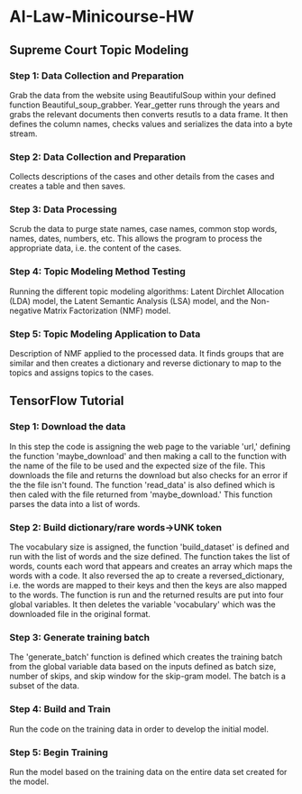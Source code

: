 # AI-Law-Minicourse-HW
## Supreme Court Topic Modeling
### Step 1: Data Collection and Preparation
Grab the data from the website using BeautifulSoup within your defined function Beautiful_soup_grabber. Year_getter runs through the years and grabs the relevant documents then converts resutls to a data frame. It then defines the column names, checks values and serializes the data into a byte stream.
### Step 2: Data Collection and Preparation
Collects descriptions of the cases and other details from the cases and creates a table and then saves.
### Step 3: Data Processing
Scrub the data to purge state names, case names, common stop words, names, dates, numbers, etc. This allows the program to process the appropriate data, i.e. the content of the cases. 
### Step 4: Topic Modeling Method Testing
Running the different topic modeling algorithms: Latent Dirchlet Allocation (LDA) model, the Latent Semantic Analysis (LSA) model, and the Non-negative Matrix Factorization (NMF) model. 
### Step 5: Topic Modeling Application to Data
Description of NMF applied to the processed data. It finds groups that are similar and then creates a dictionary and reverse dictionary to map to the topics and assigns topics to the cases. 
## TensorFlow Tutorial
### Step 1: Download the data
In this step the code is assigning the web page to the variable 'url,' defining the function 'maybe_download' and then making a call to the function with the name of the file to be used and the expected size of the file. This downloads the file and returns the download but also checks for an error if the the file isn't found. The function 'read_data' is also defined which is then caled with the file returned from 'maybe_download.' This function parses the data into a list of words.
### Step 2: Build dictionary/rare words->UNK token
The vocabulary size is assigned, the function 'build_dataset' is defined and run with the list of words and the size defined. The function takes the list of words, counts each word that appears and creates an array which maps the words with a code. It also  reversed the ap to create a reversed_dictionary, i.e. the words are mapped to their keys and then the keys are also mapped to the words. The function is run and the returned results are put into four global variables. It then deletes the variable 'vocabulary' which was the downloaded file in the original format.
### Step 3: Generate training batch
The 'generate_batch' function is defined which creates the training batch from the global variable data based on the inputs defined as batch size, number of skips, and skip window for the skip-gram model. The batch is a subset of the data.
### Step 4: Build and Train
Run the code on the training data in order to develop the initial model.
### Step 5: Begin Training
Run the model based on the training data on the entire data set created for the model.
